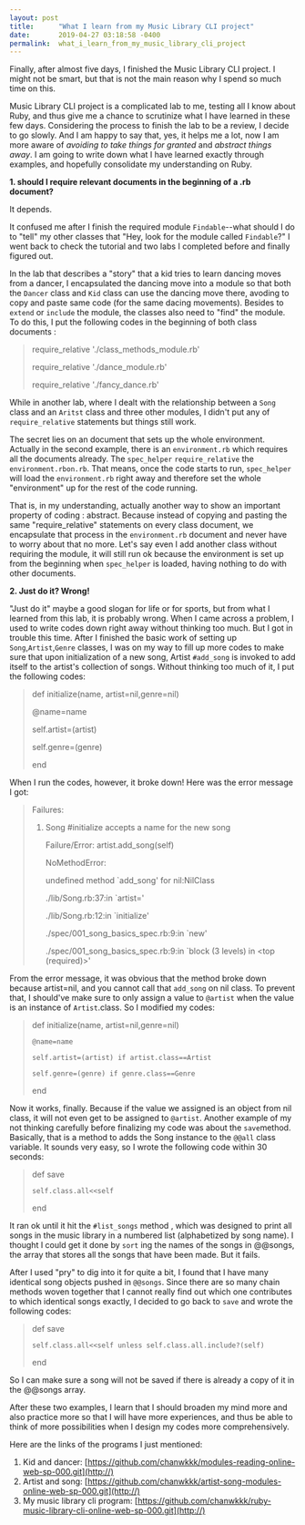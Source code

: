 ```yaml
---
layout: post
title:      "What I learn from my Music Library CLI project"
date:       2019-04-27 03:18:58 -0400
permalink:  what_i_learn_from_my_music_library_cli_project
---
```



Finally, after almost five days, I finished the Music Library CLI project. I might  not  be smart, but that is not the main reason why I spend so much time on this. 

Music Library CLI project is a complicated lab to me, testing all I know about Ruby, and thus give me a chance to scrutinize what I have learned in these few days. Considering the process to finish the lab to be a review, I decide to go slowly. And I am happy to say that, yes, it helps me a lot, now I am more aware of *avoiding to take things for granted* and *abstract things away*.  I am going to write down what I have learned exactly  through examples, and hopefully consolidate my understanding on Ruby. 

**1. should I require relevant documents in the beginning of a .rb document?**

It depends. 

It confused me after I finish the required module `Findable`--what should I do to "tell" my other classes that "Hey, look for the module called `Findable`?" I went back to check the tutorial and two labs I completed before and finally figured out. 

In the lab that describes a "story" that a kid tries to learn dancing moves from a dancer, I encapsulated the dancing move into a module so that both the `Dancer` class and `Kid` class can use the dancing move there, avoding to copy and paste same code (for the same dacing movements). Besides to `extend`  or  `include` the module, the classes also need to  "find" the module. To do this, I put the following codes in the beginning of both class documents : 

> require_relative './class_methods_module.rb'
> 
> require_relative './dance_module.rb'
> 
> require_relative './fancy_dance.rb'
> 

While in another lab, where I dealt with the relationship between a `Song` class and an `Aritst` class and three other modules, I didn't  put any of `require_relative` statements but things still work. 

The secret lies on an document that sets up the whole environment. Actually in the second example, there is an `environment.rb` which requires all the documents already. The `spec_helper` `require_relative` the `environment.rbon.rb`. That means, once the code starts to run, `spec_helper` will load the `environment.rb` right away and therefore set the whole "environment" up for the rest of the code running. 

That is, in my understanding, actually another way to show an important property of coding : abstract.  Because instead of copying and pasting the same "require_relative" statements on every class document, we encapsulate that process in the `environment.rb` document and never have to worry about that no more. Let's say even I add another class without requiring the module, it will still run ok because the environment is set up from the beginning when `spec_helper` is loaded, having nothing to do with other documents. 

**2. Just do it? Wrong!**

"Just do it" maybe a good slogan for life or for sports, but from what I learned from this lab, it is probably wrong. When I came across a problem, I used to write codes down right away without thinking too much. But I got in trouble this time. 
After I finished the basic work of setting up `Song`,`Artist`,`Genre` classes, I was on my way to fill up more codes to make sure that upon initialization of a new song, Artist `#add_song` is invoked to add itself to the artist's collection of songs. Without thinking too much of it, I put the following codes: 

> def initialize(name, artist=nil,genre=nil)
> 
> @name=name
> 
> self.artist=(artist)
>  
> self.genre=(genre)
> 
> end

When I run the codes, however, it broke down! Here was the error message I got: 

> Failures:
> 
>   1) Song #initialize accepts a name for the new song
>   
>      Failure/Error: artist.add_song(self)
>      
>      NoMethodError:
>      
>        undefined method `add_song' for nil:NilClass
>        
>      ./lib/Song.rb:37:in `artist='
>      
>      ./lib/Song.rb:12:in `initialize'
>      
>       ./spec/001_song_basics_spec.rb:9:in `new'
>       
>      ./spec/001_song_basics_spec.rb:9:in `block (3 levels) in <top (required)>'

From the error message, it was obvious that the method broke down because artist=nil, and you cannot call that `add_song` on nil class. To prevent that, I should've make sure to only assign a value to `@artist` when the value is an instance of `Artist`.class. So I modified my codes:

> def initialize(name, artist=nil,genre=nil)
> 
>     @name=name
>     
>     self.artist=(artist) if artist.class==Artist
>     
>     self.genre=(genre) if genre.class==Genre
>     
>   end
> 

Now it works, finally. Because if the value we assigned is  an object from nil class, it will not even get to be assigned to `@artist`. Another example of my not thinking carefully before finalizing my code was about the `save`method. Basically, that is a method to adds the Song instance to the `@@all` class variable. It sounds very easy, so I wrote the following code within 30 seconds:

>   def save
> 	
>     self.class.all<<self 
> 		
>   end

It ran ok until it hit the  `#list_songs` method , which was designed to print all songs in the music library in a numbered list (alphabetized by song name). I thought I could get it done by `sort` ing the names of the songs in @@songs, the array that stores all the songs that have been made. But it fails. 

After I used "pry" to dig into it for quite a bit, I found that I have many identical song objects pushed in `@@songs`.  Since there are so many chain methods woven together that I cannot really find out which one contributes to which identical songs exactly, I decided to go back to `save` and wrote the following codes:

> def save
> 
>     self.class.all<<self unless self.class.all.include?(self)
> 		
>   end

So I can make sure a song will not be saved if there is already a copy of it in the @@songs array. 

After these two examples, I learn that I should broaden my mind more and also practice more so that I will have more experiences, and thus be able to think of more possibilities when I design my codes more comprehensively. 


Here are the links of the programs I just mentioned:
1. Kid and dancer: [https://github.com/chanwkkk/modules-reading-online-web-sp-000.git](http://)
2. Artist and song: [https://github.com/chanwkkk/artist-song-modules-online-web-sp-000.git](http://)
3. My music library cli program: [https://github.com/chanwkkk/ruby-music-library-cli-online-web-sp-000.git](http://)
